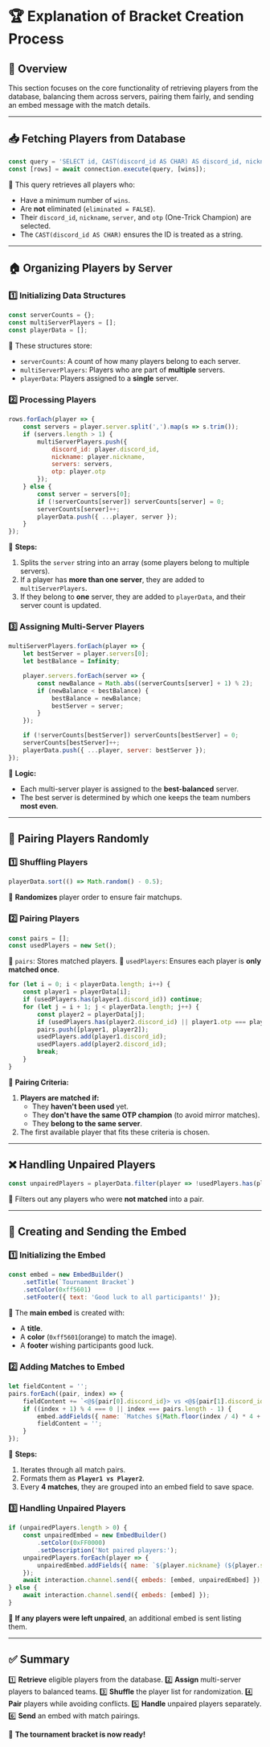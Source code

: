# 🏆 **Explanation of Bracket Creation Process**

## 📌 **Overview**
This section focuses on the core functionality of retrieving players from the database, balancing them across servers, pairing them fairly, and sending an embed message with the match details.

---

## 📥 **Fetching Players from Database**
```js
const query = 'SELECT id, CAST(discord_id AS CHAR) AS discord_id, nickname, server, otp FROM toast WHERE wins >= ? AND eliminated = FALSE';
const [rows] = await connection.execute(query, [wins]);
```
🔹 This query retrieves all players who:
- Have a minimum number of `wins`.
- Are **not** eliminated (`eliminated = FALSE`).
- Their `discord_id`, `nickname`, `server`, and `otp` (One-Trick Champion) are selected.
- The `CAST(discord_id AS CHAR)` ensures the ID is treated as a string.

---

## 🏠 **Organizing Players by Server**

### **1️⃣ Initializing Data Structures**
```js
const serverCounts = {};
const multiServerPlayers = [];
const playerData = [];
```
🔹 These structures store:
- `serverCounts`: A count of how many players belong to each server.
- `multiServerPlayers`: Players who are part of **multiple** servers.
- `playerData`: Players assigned to a **single** server.

### **2️⃣ Processing Players**
```js
rows.forEach(player => {
    const servers = player.server.split(',').map(s => s.trim());
    if (servers.length > 1) {
        multiServerPlayers.push({
            discord_id: player.discord_id,
            nickname: player.nickname,
            servers: servers,
            otp: player.otp
        });
    } else {
        const server = servers[0];
        if (!serverCounts[server]) serverCounts[server] = 0;
        serverCounts[server]++;
        playerData.push({ ...player, server });
    }
});
```
🔹 **Steps:**
1. Splits the `server` string into an array (some players belong to multiple servers).
2. If a player has **more than one server**, they are added to `multiServerPlayers`.
3. If they belong to **one** server, they are added to `playerData`, and their server count is updated.

### **3️⃣ Assigning Multi-Server Players**
```js
multiServerPlayers.forEach(player => {
    let bestServer = player.servers[0];
    let bestBalance = Infinity;

    player.servers.forEach(server => {
        const newBalance = Math.abs((serverCounts[server] + 1) % 2);
        if (newBalance < bestBalance) {
            bestBalance = newBalance;
            bestServer = server;
        }
    });

    if (!serverCounts[bestServer]) serverCounts[bestServer] = 0;
    serverCounts[bestServer]++;
    playerData.push({ ...player, server: bestServer });
});
```
🔹 **Logic:**
- Each multi-server player is assigned to the **best-balanced** server.
- The best server is determined by which one keeps the team numbers **most even**.

---

## 🎲 **Pairing Players Randomly**

### **1️⃣ Shuffling Players**
```js
playerData.sort(() => Math.random() - 0.5);
```
🔹 **Randomizes** player order to ensure fair matchups.

### **2️⃣ Pairing Players**
```js
const pairs = [];
const usedPlayers = new Set();
```
🔹 `pairs`: Stores matched players.
🔹 `usedPlayers`: Ensures each player is **only matched once**.

```js
for (let i = 0; i < playerData.length; i++) {
    const player1 = playerData[i];
    if (usedPlayers.has(player1.discord_id)) continue;
    for (let j = i + 1; j < playerData.length; j++) {
        const player2 = playerData[j];
        if (usedPlayers.has(player2.discord_id) || player1.otp === player2.otp || player1.server !== player2.server) continue;
        pairs.push([player1, player2]);
        usedPlayers.add(player1.discord_id);
        usedPlayers.add(player2.discord_id);
        break;
    }
}
```
🔹 **Pairing Criteria:**
1. **Players are matched if:**
   - They **haven't been used** yet.
   - They **don't have the same OTP champion** (to avoid mirror matches).
   - They **belong to the same server**.
2. The first available player that fits these criteria is chosen.

---

## ❌ **Handling Unpaired Players**
```js
const unpairedPlayers = playerData.filter(player => !usedPlayers.has(player.discord_id));
```
🔹 Filters out any players who were **not matched** into a pair.

---

## 📢 **Creating and Sending the Embed**

### **1️⃣ Initializing the Embed**
```js
const embed = new EmbedBuilder()
    .setTitle(`Tournament Bracket`)
    .setColor(0xff5601)
    .setFooter({ text: 'Good luck to all participants!' });
```
🔹 The **main embed** is created with:
- A **title**.
- A **color** (`0xff5601`(orange) to match the image).
- A **footer** wishing participants good luck.

### **2️⃣ Adding Matches to Embed**
```js
let fieldContent = '';
pairs.forEach((pair, index) => {
    fieldContent += `<@${pair[0].discord_id}> vs <@${pair[1].discord_id}>\n`;
    if ((index + 1) % 4 === 0 || index === pairs.length - 1) {
        embed.addFields({ name: `Matches ${Math.floor(index / 4) * 4 + 1}-${Math.min((Math.floor(index / 4) + 1) * 4, pairs.length)}`, value: fieldContent });
        fieldContent = '';
    }
});
```
🔹 **Steps:**
1. Iterates through all match pairs.
2. Formats them as **`Player1 vs Player2`**.
3. Every **4 matches**, they are grouped into an embed field to save space.

### **3️⃣ Handling Unpaired Players**
```js
if (unpairedPlayers.length > 0) {
    const unpairedEmbed = new EmbedBuilder()
        .setColor(0xFF0000)
        .setDescription('Not paired players:');
    unpairedPlayers.forEach(player => {
        unpairedEmbed.addFields({ name: `${player.nickname} (${player.server})`, value: `<@${player.discord_id}> (${player.otp})` });
    });
    await interaction.channel.send({ embeds: [embed, unpairedEmbed] });
} else {
    await interaction.channel.send({ embeds: [embed] });
}
```
🔹 **If any players were left unpaired**, an additional embed is sent listing them.

---

## ✅ **Summary**
1️⃣ **Retrieve** eligible players from the database.
2️⃣ **Assign** multi-server players to balanced teams.
3️⃣ **Shuffle** the player list for randomization.
4️⃣ **Pair** players while avoiding conflicts.
5️⃣ **Handle** unpaired players separately.
6️⃣ **Send** an embed with match pairings.

🎉 **The tournament bracket is now ready!**
